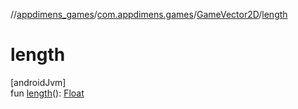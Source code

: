 //[appdimens_games](../../../index.md)/[com.appdimens.games](../index.md)/[GameVector2D](index.md)/[length](length.md)

# length

[androidJvm]\
fun [length](length.md)(): [Float](https://kotlinlang.org/api/core/kotlin-stdlib/kotlin/-float/index.html)